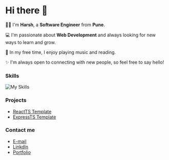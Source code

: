 # Hi there 👋

👨‍💻 I'm **Harsh**, a **Software Engineer** from **Pune**.

💻 I'm passionate about **Web Development** and always looking for new ways to learn and grow.

🎸 In my free time, I enjoy playing music and reading.

✨ I'm always open to connecting with new people, so feel free to say hello!

### Skills

![My Skills](https://skillicons.dev/icons?i=nextjs,react,express,nodejs,mongo,git,cs,dotnet,azure,githubactions)

### Projects

* [ReactTS Template](https://github.com/harsh07may/vite-react-ts-tailwind)
* [ExpressTS Template](https://github.com/harsh07may/express-ts)

### Contact me

*  [E-mail](harsh07may@gmail.com)
*  [LinkdIn](https://www.linkedin.com/in/harsh07may)
*  [Portfolio](http://harsh07may.vercel.app)
